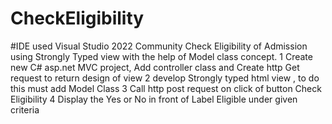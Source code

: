 # CheckEligibility
#IDE used Visual Studio 2022 Community
Check Eligibility of Admission using Strongly Typed view with the help of Model class concept.
1 Create new C# asp.net MVC project, Add controller class and Create http Get request to return
design of view
2 develop Strongly typed html view , to do this must add Model Class
3 Call http post request on click of button Check Eligibility
4 Display the Yes or No in front of Label Eligible under given criteria
